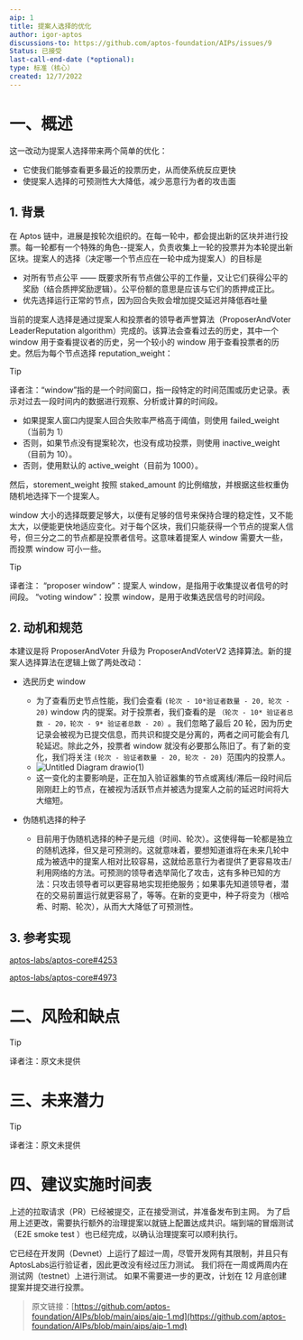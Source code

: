 ```yaml
---
aip: 1
title: 提案人选择的优化
author: igor-aptos
discussions-to: https://github.com/aptos-foundation/AIPs/issues/9
Status: 已接受
last-call-end-date (*optional): 
type: 标准（核心）
created: 12/7/2022
---
```

# 一、概述

这一改动为提案人选择带来两个简单的优化：

* 它使我们能够查看更多最近的投票历史，从而使系统反应更快
* 使提案人选择的可预测性大大降低，减少恶意行为者的攻击面

## 1. 背景

在 Aptos 链中，进展是按轮次组织的。在每一轮中，都会提出新的区块并进行投票。每一轮都有一个特殊的角色--提案人，负责收集上一轮的投票并为本轮提出新区块。提案人的选择（决定哪一个节点应在一轮中成为提案人）的目标是

* 对所有节点公平 —— 既要求所有节点做公平的工作量，又让它们获得公平的奖励（结合质押奖励逻辑）。公平份额的意思是应该与它们的质押成正比。
* 优先选择运行正常的节点，因为回合失败会增加提交延迟并降低吞吐量

当前的提案人选择是通过提案人和投票者的领导者声誉算法（ProposerAndVoter LeaderReputation algorithm）完成的。该算法会查看过去的历史，其中一个 window 用于查看提议者的历史，另一个较小的 window 用于查看投票者的历史。然后为每个节点选择 reputation_weight：
> [!TIP]
> 
> 译者注：“window”指的是一个时间窗口，指一段特定的时间范围或历史记录。表示对过去一段时间内的数据进行观察、分析或计算的时间段。

* 如果提案人窗口内提案人回合失败率严格高于阈值，则使用 failed_weight（当前为 1）
* 否则，如果节点没有提案轮次，也没有成功投票，则使用 inactive_weight（目前为 10）。
* 否则，使用默认的 active_weight（目前为 1000）。

然后，storement_weight 按照 staked_amount 的比例缩放，并根据这些权重伪随机地选择下一个提案人。

window 大小的选择既要足够大，以便有足够的信号来保持合理的稳定性，又不能太大，以便能更快地适应变化。对于每个区块，我们只能获得一个节点的提案人信号，但三分之二的节点都是投票者信号。这意味着提案人 window 需要大一些，而投票 window 可小一些。

> [!TIP]
> 
> 译者注：
> “proposer window”：提案人 window，是指用于收集提议者信号的时间段。
> “voting window”：投票 window，是用于收集选民信号的时间段。

## 2. 动机和规范

本建议是将 ProposerAndVoter 升级为 ProposerAndVoterV2 选择算法。新的提案人选择算法在逻辑上做了两处改动：

* 选民历史 window

  * 为了查看历史节点性能，我们会查看 `(轮次 - 10*验证者数量 - 20, 轮次 - 20)`​ window 内的提案。对于投票者，我们查看的是 `（轮次 - 10* 验证者总数 - 20，轮次 - 9* 验证者总数 - 20）`​ 。我们忽略了最后 20 轮，因为历史记录会被视为已提交信息，而共识和提交是分离的，两者之间可能会有几轮延迟。除此之外，投票者 window 就没有必要那么陈旧了。有了新的变化，我们将关注 `(轮次 - 验证者数量 - 20, 轮次 - 20) `​范围内的投票人。
  * ![Untitled Diagram drawio(1)](https://user-images.githubusercontent.com/110557261/205395422-1d8dd26c-0367-4299-ac88-4c3eac39f6c3.png)​
  * 这一变化的主要影响是，正在加入验证器集的节点或离线/滞后一段时间后刚刚赶上的节点，在被视为活跃节点并被选为提案人之前的延迟时间将大大缩短。
* 伪随机选择的种子

  * 目前用于伪随机选择的种子是元组（时间、轮次）。这使得每一轮都是独立的随机选择，但又是可预测的。这就意味着，要想知道谁将在未来几轮中成为被选中的提案人相对比较容易，这就给恶意行为者提供了更容易攻击/利用网络的方法。可预测的领导者选举简化了攻击，这有多种已知的方法：只攻击领导者可以更容易地实现拒绝服务；如果事先知道领导者，潜在的交易前置运行就更容易了，等等。在新的变更中，种子将变为（根哈希、时期、轮次），从而大大降低了可预测性。

## 3. 参考实现

[aptos-labs/aptos-core#4253](https://github.com/aptos-labs/aptos-core/pull/4253)

[aptos-labs/aptos-core#4973](https://github.com/aptos-labs/aptos-core/pull/4973)

# 二、风险和缺点

> [!TIP]
> 
> 译者注：原文未提供

# 三、未来潜力

> [!TIP]
> 
> 译者注：原文未提供

# 四、建议实施时间表

上述的拉取请求（PR）已经被提交，正在接受测试，并准备发布到主网。
为了启用上述更改，需要执行额外的治理提案以就链上配置达成共识。端到端的冒烟测试（E2E smoke test ）也已经完成，以确认治理提案可以顺利执行。

它已经在开发网（Devnet）上运行了超过一周，尽管开发网有其限制，并且只有AptosLabs运行验证者，因此更改没有经过压力测试。
我们将在一周或两周内在测试网（testnet）上进行测试。
如果不需要进一步的更改，计划在 12 月底创建提案并提交进行投票。


> 原文链接：[https://github.com/aptos-foundation/AIPs/blob/main/aips/aip-1.md](https://github.com/aptos-foundation/AIPs/blob/main/aips/aip-1.md)
